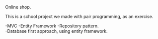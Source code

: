 Online shop.

This is a school project we made with pair programming, as an exercise.

-MVC
-Entity Framework
-Repository pattern.    
-Database first approach, using entity framework.
